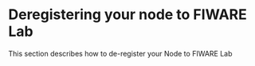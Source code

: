 # Deregistering your node to FIWARE Lab

This section describes how to de-register your Node to FIWARE Lab
